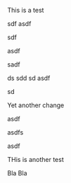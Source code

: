 This is a test


sdf
asdf


sdf

asdf


sadf

ds
sdd
sd
asdf

sd


Yet another change  


asdf

asdfs

asdf

THis is another test

Bla Bla
